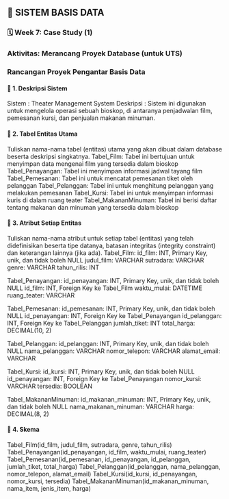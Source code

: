 ## 📘 SISTEM BASIS DATA

### 🗓️ Week 7: Case Study (1)
### Aktivitas: Merancang Proyek Database (untuk UTS)

### Rancangan Proyek Pengantar Basis Data
#### 📍 1. Deskripsi Sistem
Sistem			: Theater Management System
Deskripsi		: Sistem ini digunakan untuk mengelola operasi sebuah bioskop, di antaranya penjadwalan film, pemesanan kursi, dan penjualan makanan minuman.

#### 📍 2. Tabel Entitas Utama 
Tuliskan nama-nama tabel (entitas) utama yang akan dibuat dalam database beserta deskripsi singkatnya.
Tabel_Film: Tabel ini bertujuan untuk menyimpan data mengenai film yang tersedia dalam bioskop
Tabel_Penayangan: Tabel ini menyimpan informasi jadwal tayang film
Tabel_Pemesanan: Tabel ini untuk mencatat pemesanan tiket oleh pelanggan
Tabel_Pelanggan: Tabel ini untuk menghitung pelanggan yang melakukan pemesanan
Tabel_Kursi: Tabel ini untuk menyimpan informasi kuris di dalam ruang teater
Tabel_MakananMinuman: Tabel ini berisi daftar tentang makanan dan minuman yang tersedia dalam bioskop

#### 📍 3. Atribut Setiap Entitas
Tuliskan nama-nama atribut untuk setiap tabel (entitas) yang telah didefinisikan beserta tipe datanya, batasan integritas (integrity constraint) dan keterangan lainnya (jika ada).
Tabel_Film:
id_film: INT, Primary Key, unik, dan tidak boleh NULL
judul_film: VARCHAR
sutradara: VARCHAR
genre: VARCHAR
tahun_rilis: INT

Tabel_Penayangan:
id_penayangan: INT, Primary Key, unik, dan tidak boleh NULL
id_film: INT, Foreign Key ke Tabel_Film
waktu_mulai: DATETIME
ruang_teater: VARCHAR

Tabel_Pemesanan:
id_pemesanan: INT, Primary Key, unik, dan tidak boleh NULL
id_penayangan: INT, Foreign Key ke Tabel_Penayangan
id_pelanggan: INT, Foreign Key ke Tabel_Pelanggan
jumlah_tiket: INT
total_harga: DECIMAL(10, 2)

Tabel_Pelanggan:
id_pelanggan: INT, Primary Key, unik, dan tidak boleh NULL
nama_pelanggan: VARCHAR
nomor_telepon: VARCHAR
alamat_email: VARCHAR

Tabel_Kursi:
id_kursi: INT, Primary Key, unik, dan tidak boleh NULL
id_penayangan: INT, Foreign Key ke Tabel_Penayangan
nomor_kursi: VARCHAR
tersedia: BOOLEAN

Tabel_MakananMinuman:
id_makanan_minuman: INT, Primary Key, unik, dan tidak boleh NULL
nama_makanan_minuman: VARCHAR
harga: DECIMAL(8, 2)

#### 📍 4. Skema
Tabel_Film(id_film, judul_film, sutradara, genre, tahun_rilis)
Tabel_Penayangan(id_penayangan, id_film, waktu_mulai, ruang_teater)
Tabel_Pemesanan(id_pemesanan, id_penayangan, id_pelanggan, jumlah_tiket, total_harga)
Tabel_Pelanggan(id_pelanggan, nama_pelanggan, nomor_telepon, alamat_email)
Tabel_Kursi(id_kursi, id_penayangan, nomor_kursi, tersedia)
Tabel_MakananMinuman(id_makanan_minuman, nama_item, jenis_item, harga)
